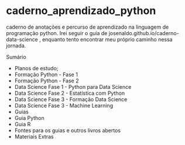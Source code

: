 # caderno_aprendizado_python
caderno de anotações e percurso de aprendizado na linguagem de programação python.
Irei seguir o guia de josenaldo.github.io/caderno-data-science , enquanto tento encontrar meu próprio caminho nessa jornada.

Sumário
- Planos de estudo;
- Formação Python - Fase 1
- Formação Python - Fase 2
- Data Science Fase 1 - Python para Data Science
- Data Science Fase 2 - Estatística com Python
- Data Science Fase 3 - Formação Data Science
- Data Science Fase 3 - Machine Learning
- Guias
- Guia Python
- Guia R
- Fontes para os guias e outros livros abertos
- Materiais Extras
